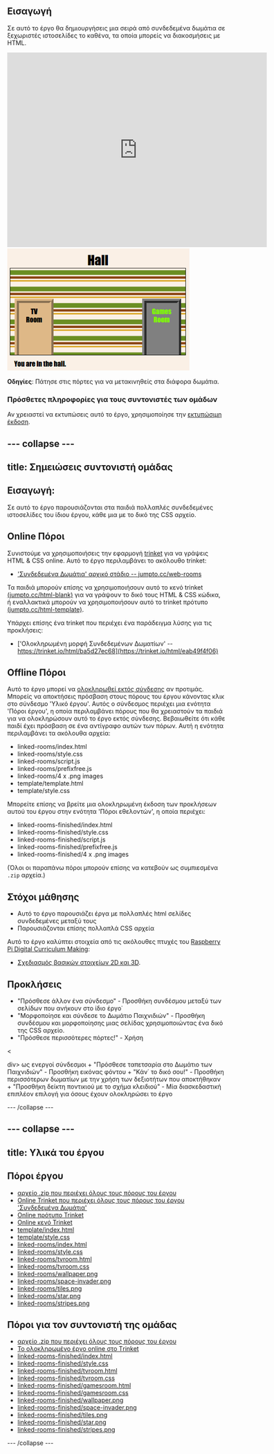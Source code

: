 ## Εισαγωγή

Σε αυτό το έργο θα δημιουργήσεις μια σειρά από συνδεδεμένα δωμάτια σε ξεχωριστές ιστοσελίδες το καθένα, τα οποία μπορείς να διακοσμήσεις με HTML.

<div class="trinket">
  <iframe src="https://trinket.io/embed/html/eab49f4f06?outputOnly=true&start=result" width="600" height="450" frameborder="0" marginwidth="0" marginheight="0" allowfullscreen>
  </iframe>
  <img src="images/rooms-hall-finished.png">
</div>

**Οδηγίες**: Πάτησε στις πόρτες για να μετακινηθείς στα διάφορα δωμάτια.

### Πρόσθετες πληροφορίες για τους συντονιστές των ομάδων

Αν χρειαστεί να εκτυπώσεις αυτό το έργο, χρησιμοποίησε την [εκτυπώσιμη έκδοση](https://projects.raspberrypi.org/en/projects/linked-rooms/print).

## \--- collapse \---

## title: Σημειώσεις συντονιστή ομάδας

## Εισαγωγή:

Σε αυτό το έργο παρουσιάζονται στα παιδιά πολλαπλές συνδεδεμένες ιστοσελίδες του ίδιου έργου, κάθε μια με το δικό της CSS αρχείο.

## Online Πόροι

Συνιστούμε να χρησιμοποιήσεις την εφαρμογή [trinket](https://trinket.io/) για να γράψεις HTML & CSS online. Αυτό το έργο περιλαμβάνει το ακόλουθο trinket:

* ['Συνδεδεμένα Δωμάτια' αρχικό στάδιο -- jumpto.cc/web-rooms](https://trinket.io/html/f1486ddb24)

Τα παιδιά μπορούν επίσης να χρησιμοποιήσουν αυτό το κενό trinket [(jumpto.cc/html-blank)](http://jumpto.cc/html-blank) για να γράψουν το δικό τους HTML & CSS κώδικα, ή εναλλακτικά μπορούν να χρησιμοποιήσουν αυτό το trinket πρότυπο [(jumpto.cc/html-template)](http://jumpto.cc/html-template).

Υπάρχει επίσης ένα trinket που περιέχει ένα παράδειγμα λύσης για τις προκλήσεις:

* ['Ολοκληρωμένη μορφή Συνδεδεμένων Δωματίων' -- https://trinket.io/html/ba5d27ec68](https://trinket.io/html/eab49f4f06)

## Offline Πόροι

Αυτό το έργο μπορεί να [ολοκληρωθεί εκτός σύνδεσης](https://www.codeclubprojects.org/en-GB/resources/webdev-working-offline/) αν προτιμάς. Μπορείς να αποκτήσεις πρόσβαση στους πόρους του έργου κάνοντας κλικ στο σύνδεσμο 'Υλικό έργου'. Αυτός ο σύνδεσμος περιέχει μια ενότητα 'Πόροι έργου', η οποία περιλαμβάνει πόρους που θα χρειαστούν τα παιδιά για να ολοκληρώσουν αυτό το έργο εκτός σύνδεσης. Βεβαιωθείτε ότι κάθε παιδί έχει πρόσβαση σε ένα αντίγραφο αυτών των πόρων. Αυτή η ενότητα περιλαμβάνει τα ακόλουθα αρχεία:

* linked-rooms/index.html
* linked-rooms/style.css
* linked-rooms/script.js
* linked-rooms/prefixfree.js
* linked-rooms/4 x .png images
* template/template.html
* template/style.css

Μπορείτε επίσης να βρείτε μια ολοκληρωμένη έκδοση των προκλήσεων αυτού του έργου στην ενότητα 'Πόροι εθελοντών', η οποία περιέχει:

* linked-rooms-finished/index.html
* linked-rooms-finished/style.css
* linked-rooms-finished/script.js
* linked-rooms-finished/prefixfree.js
* linked-rooms-finished/4 x .png images

(Όλοι οι παραπάνω πόροι μπορούν επίσης να κατεβούν ως συμπιεσμένα `.zip` αρχεία.)

## Στόχοι μάθησης

* Αυτό το έργο παρουσιάζει έργα με πολλαπλές html σελίδες συνδεδεμένες μεταξύ τους
* Παρουσιάζονται επίσης πολλαπλά CSS αρχεία

Αυτό το έργο καλύπτει στοιχεία από τις ακόλουθες πτυχές του [Raspberry Pi Digital Curriculum Making](http://rpf.io/curriculum):

* [Σχεδιασμός βασικών στοιχείων 2D και 3D](https://www.raspberrypi.org/curriculum/design/creator).

## Προκλήσεις

* "Πρόσθεσε άλλον ένα σύνδεσμο" - Προσθήκη συνδέσμου μεταξύ των σελίδων που ανήκουν στο ίδιο έργο˙
* "Μορφοποίησε και σύνδεσε το Δωμάτιο Παιχνιδιών" - Προσθήκη συνδέσμου και μορφοποίησης μιας σελίδας χρησιμοποιώντας ένα δικό της CSS αρχείο. 
* "Πρόσθεσε περισσότερες πόρτες!" - Χρήση 

<

div> ως ενεργοί σύνδεσμοι + "Πρόσθεσε ταπετσαρία στο Δωμάτιο των Παιχνιδιών" - Προσθήκη εικόνας φόντου + "Κάν΄ το δικό σου!" - Προσθήκη περισσότερων δωματίων με την χρήση των δεξιοτήτων που αποκτήθηκαν + "Προσθήκη δείκτη ποντικιού με το σχήμα κλειδιού" - Μία διασκεδαστική επιπλέον επιλογή για όσους έχουν ολοκληρώσει το έργο

\--- /collapse \---

## \--- collapse \---

## title: Υλικά του έργου

## Πόροι έργου

* [αρχείο .zip που περιέχει όλους τους πόρους του έργου](resources/rooms-project-resources.zip)
* [Online Trinket που περιέχει όλους τους πόρους του έργου 'Συνδεδεμένα Δωμάτια'](http://jumpto.cc/web-rooms)
* [Online πρότυπο Trinket](http://jumpto.cc/trinket-template)
* [Online κενό Trinket](http://jumpto.cc/trinket-blank)
* [template/index.html](resources/template-index.html)
* [template/style.css](resources/template-style.css)
* [linked-rooms/index.html](resources/linked-rooms-index.html)
* [linked-rooms/style.css](resources/linked-rooms-style.css)
* [linked-rooms/tvroom.html](resources/linked-rooms-tvroom.html)
* [linked-rooms/tvroom.css](resources/linked-rooms-tvroom.css)
* [linked-rooms/wallpaper.png](resources/linked-rooms-wallpaper.png)
* [linked-rooms/space-invader.png](resources/linked-rooms-space-invader.png)
* [linked-rooms/tiles.png](resources/linked-rooms-tiles.png)
* [linked-rooms/star.png](resources/linked-rooms-star.png)
* [linked-rooms/stripes.png](resources/linked-rooms-stripes.png)

## Πόροι για τον συντονιστή της ομάδας

* [αρχείο .zip που περιέχει όλους τους πόρους του έργου](resources/rooms-volunteer-resources.zip)
* [Το ολοκληρωμένο έργο online στο Τrinket](https://trinket.io/html/eab49f4f06)
* [linked-rooms-finished/index.html](resources/linked-rooms-finished-index.html)
* [linked-rooms-finished/style.css](resources/linked-rooms-finished-style.css)
* [linked-rooms-finished/tvroom.html](resources/linked-rooms-finished-tvroom.html)
* [linked-rooms-finished/tvroom.css](resources/linked-rooms-finished-tvroom.css)
* [linked-rooms-finished/gamesroom.html](resources/linked-rooms-finished-gamesroom.html)
* [linked-rooms-finished/gamesroom.css](resources/linked-rooms-finished-gamesroom.css)
* [linked-rooms-finished/wallpaper.png](resources/linked-rooms-finished-wallpaper.png)
* [linked-rooms-finished/space-invader.png](resources/linked-rooms-finished-space-invader.png)
* [linked-rooms-finished/tiles.png](resources/linked-rooms-finished-tiles.png)
* [linked-rooms-finished/star.png](resources/linked-rooms-finished-star.png)
* [linked-rooms-finished/stripes.png](resources/linked-rooms-finished-stripes.png)

\--- /collapse \---